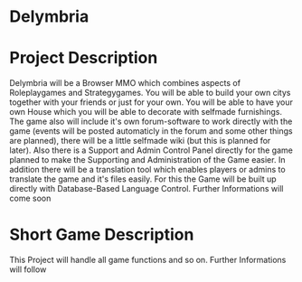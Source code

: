 Delymbria
==============

Project Description
===================

Delymbria will be a Browser MMO which combines aspects of Roleplaygames and Strategygames. You will be able to build
your own citys together with your friends or just for your own. You will be able to have your own House which you
will be able to decorate with selfmade furnishings. The game also will include it's own forum-software to work
directly with the game (events will be posted automaticly in the forum and some other things are planned), there
will be a little selfmade wiki (but this is planned for later). Also there is a Support and Admin Control Panel directly
for the game planned to make the Supporting and Administration of the Game easier. In addition there will be a translation
tool which enables players or admins to translate the game and it's files easily. For this the Game will be built up
directly with Database-Based Language Control. Further Informations will come soon

Short Game Description
==========================

This Project will handle all game functions and so on. Further Informations will follow